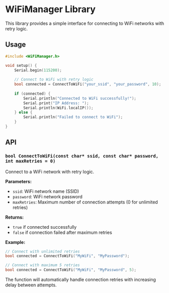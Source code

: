 # WiFiManager Library

This library provides a simple interface for connecting to WiFi networks with retry logic.

## Usage

```cpp
#include <WiFiManager.h>

void setup() {
    Serial.begin(115200);
    
    // Connect to WiFi with retry logic
    bool connected = ConnectToWiFi("your_ssid", "your_password", 10);
    
    if (connected) {
        Serial.println("Connected to WiFi successfully!");
        Serial.print("IP Address: ");
        Serial.println(WiFi.localIP());
    } else {
        Serial.println("Failed to connect to WiFi");
    }
}
```

## API

### `bool ConnectToWiFi(const char* ssid, const char* password, int maxRetries = 0)`

Connect to a WiFi network with retry logic.

**Parameters:**
- `ssid`: WiFi network name (SSID)
- `password`: WiFi network password
- `maxRetries`: Maximum number of connection attempts (0 for unlimited retries)

**Returns:**
- `true` if connected successfully
- `false` if connection failed after maximum retries

**Example:**
```cpp
// Connect with unlimited retries
bool connected = ConnectToWiFi("MyWiFi", "MyPassword");

// Connect with maximum 5 retries
bool connected = ConnectToWiFi("MyWiFi", "MyPassword", 5);
```

The function will automatically handle connection retries with increasing delay between attempts.